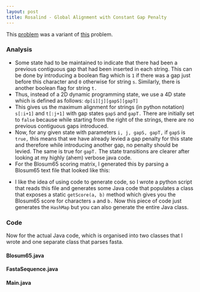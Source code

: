 ```yaml
---
layout: post
title: Rosalind - Global Alignment with Constant Gap Penalty
---
```


This [problem](http://rosalind.info/problems/gcon/) was a variant of [this](http://rosalind.info/problems/glob/) problem.

### Analysis

*  Some state had to be maintained to indicate that there had been a previous contiguous gap that had been inserted in each string. This can be done by introducing a boolean flag which is `1` if there was a gap just before this character and `0` otherwise for string `s`. Similarly, there is another boolean flag for string `t.`
*  Thus, instead of a 2D dynamic programming state, we use a 4D state which is defined as follows: `dp[i][j][gapS][gapT]`
*  This gives us the maximum alignment for strings (in python notation) `s[:i+1]` and `t[:j+1]` with gap states `gapS` and `gapT.` There are initially set to `false` because while starting from the right of the strings, there are no previous contiguous gaps introduced.
*  Now, for any given state with parameters `i, j, gapS, gapT,` if `gapS` is `true,` this means that we have already levied a gap penalty for this state and therefore while introducing another gap, no penalty should be levied. The same is true for `gapT.` The state transitions are clearer after looking at my highly (ahem) verbose java code.
*  For the Blosum65 scoring matrix, I generated this by parsing a Blosum65 text file that looked like this:

<script src="https://gist.github.com/adijo/bd6672f6eac212294004e3a68f4e62ad.js"></script>

*  I like the idea of using code to generate code, so I wrote a python script that reads this file and generates some Java code that populates a class that exposes a static `getScore(a, b)` method which gives you the Blosum65 score for characters `a` and `b.` Now this piece of code just generates the `HashMap` but you can also generate the entire Java class.

<script src="https://gist.github.com/adijo/1eb53b2bb3e0a3bcb70e55c7c4ad5986.js"></script>

### Code

Now for the actual Java code, which is organised into two classes that I wrote and one separate class that parses fasta.

#### Blosum65.java

<script src="https://gist.github.com/adijo/f60725e3928e1f059634d4793d463c32.js"></script>

#### FastaSequence.java
<script src="https://gist.github.com/adijo/7e81ec8a67d612a0ea515090ab92419f.js"></script>

#### Main.java

<script src="https://gist.github.com/adijo/ede2e6a044069dac2d8197b9ce0c02be.js"></script>




